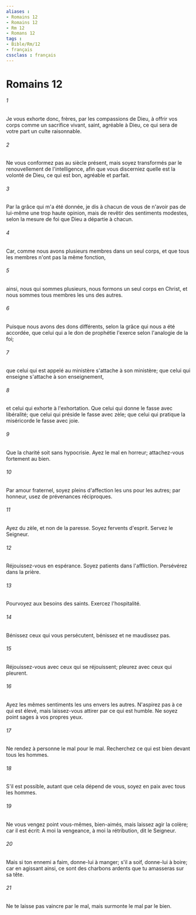 ```yaml
---
aliases : 
- Romains 12
- Romains 12
- Rm 12
- Romans 12
tags : 
- Bible/Rm/12
- français
cssclass : français
---
```


# Romains 12

###### 1
Je vous exhorte donc, frères, par les compassions de Dieu, à offrir vos corps comme un sacrifice vivant, saint, agréable à Dieu, ce qui sera de votre part un culte raisonnable.
###### 2
Ne vous conformez pas au siècle présent, mais soyez transformés par le renouvellement de l'intelligence, afin que vous discerniez quelle est la volonté de Dieu, ce qui est bon, agréable et parfait.
###### 3
Par la grâce qui m'a été donnée, je dis à chacun de vous de n'avoir pas de lui-même une trop haute opinion, mais de revêtir des sentiments modestes, selon la mesure de foi que Dieu a départie à chacun.
###### 4
Car, comme nous avons plusieurs membres dans un seul corps, et que tous les membres n'ont pas la même fonction,
###### 5
ainsi, nous qui sommes plusieurs, nous formons un seul corps en Christ, et nous sommes tous membres les uns des autres.
###### 6
Puisque nous avons des dons différents, selon la grâce qui nous a été accordée, que celui qui a le don de prophétie l'exerce selon l'analogie de la foi;
###### 7
que celui qui est appelé au ministère s'attache à son ministère; que celui qui enseigne s'attache à son enseignement,
###### 8
et celui qui exhorte à l'exhortation. Que celui qui donne le fasse avec libéralité; que celui qui préside le fasse avec zèle; que celui qui pratique la miséricorde le fasse avec joie.
###### 9
Que la charité soit sans hypocrisie. Ayez le mal en horreur; attachez-vous fortement au bien.
###### 10
Par amour fraternel, soyez pleins d'affection les uns pour les autres; par honneur, usez de prévenances réciproques.
###### 11
Ayez du zèle, et non de la paresse. Soyez fervents d'esprit. Servez le Seigneur.
###### 12
Réjouissez-vous en espérance. Soyez patients dans l'affliction. Persévérez dans la prière.
###### 13
Pourvoyez aux besoins des saints. Exercez l'hospitalité.
###### 14
Bénissez ceux qui vous persécutent, bénissez et ne maudissez pas.
###### 15
Réjouissez-vous avec ceux qui se réjouissent; pleurez avec ceux qui pleurent.
###### 16
Ayez les mêmes sentiments les uns envers les autres. N'aspirez pas à ce qui est élevé, mais laissez-vous attirer par ce qui est humble. Ne soyez point sages à vos propres yeux.
###### 17
Ne rendez à personne le mal pour le mal. Recherchez ce qui est bien devant tous les hommes.
###### 18
S'il est possible, autant que cela dépend de vous, soyez en paix avec tous les hommes.
###### 19
Ne vous vengez point vous-mêmes, bien-aimés, mais laissez agir la colère; car il est écrit: A moi la vengeance, à moi la rétribution, dit le Seigneur.
###### 20
Mais si ton ennemi a faim, donne-lui à manger; s'il a soif, donne-lui à boire; car en agissant ainsi, ce sont des charbons ardents que tu amasseras sur sa tête.
###### 21
Ne te laisse pas vaincre par le mal, mais surmonte le mal par le bien.
